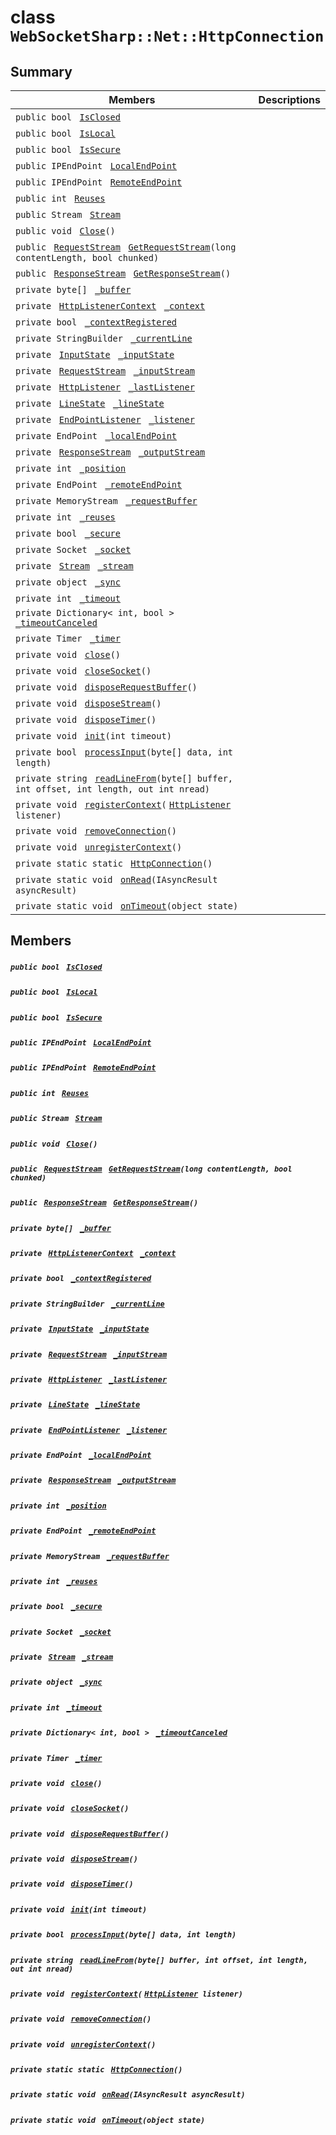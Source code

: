 # class `WebSocketSharp::Net::HttpConnection` 

## Summary

 Members                                | Descriptions                                
----------------------------------------|---------------------------------------------
`public bool ` [`IsClosed`](#class_web_socket_sharp_1_1_net_1_1_http_connection_1a26f01b589d00384406eb54173d4d7aca) | 
`public bool ` [`IsLocal`](#class_web_socket_sharp_1_1_net_1_1_http_connection_1a0cf39c5047e171d9636886f431e7b185) | 
`public bool ` [`IsSecure`](#class_web_socket_sharp_1_1_net_1_1_http_connection_1adb59d1044fe46ad2ddd774ccbc267db1) | 
`public IPEndPoint ` [`LocalEndPoint`](#class_web_socket_sharp_1_1_net_1_1_http_connection_1a05807fb7d8cff57fb0c26f6d5f246287) | 
`public IPEndPoint ` [`RemoteEndPoint`](#class_web_socket_sharp_1_1_net_1_1_http_connection_1a1c425bf92b1b37430af4ee10ba965480) | 
`public int ` [`Reuses`](#class_web_socket_sharp_1_1_net_1_1_http_connection_1a46636316adfe4fa486d9707fbf85c91a) | 
`public Stream ` [`Stream`](#class_web_socket_sharp_1_1_net_1_1_http_connection_1a389e58abbb7b2860d86cb6406557a12c) | 
`public void ` [`Close`](#class_web_socket_sharp_1_1_net_1_1_http_connection_1a7f7a3199c392465d0767c6506c1af5b4)`()` | 
`public ` [`RequestStream`](WebSocketSharp--Net--RequestStream.md)` ` [`GetRequestStream`](#class_web_socket_sharp_1_1_net_1_1_http_connection_1a1eb1600990c23052e23debd53e1705d1)`(long contentLength, bool chunked)` | 
`public ` [`ResponseStream`](WebSocketSharp--Net--ResponseStream.md)` ` [`GetResponseStream`](#class_web_socket_sharp_1_1_net_1_1_http_connection_1a943ad761b89ffd656eaa7f5d7925f713)`()` | 
`private byte[] ` [`_buffer`](#class_web_socket_sharp_1_1_net_1_1_http_connection_1afdf89bf39fd5e5e4b157398fbd2724e4) | 
`private ` [`HttpListenerContext`](WebSocketSharp--Net--HttpListenerContext.md)` ` [`_context`](#class_web_socket_sharp_1_1_net_1_1_http_connection_1acce8d94df9e8bf7da6c2d6888e9f5391) | 
`private bool ` [`_contextRegistered`](#class_web_socket_sharp_1_1_net_1_1_http_connection_1a9f88392b9c54d0ec1102d25b2b853adf) | 
`private StringBuilder ` [`_currentLine`](#class_web_socket_sharp_1_1_net_1_1_http_connection_1ac7882fbf7c6a3ed2e141917d8ca77ca1) | 
`private ` [`InputState`](WebSocketSharp--Net.md)` ` [`_inputState`](#class_web_socket_sharp_1_1_net_1_1_http_connection_1aed886a9195a625a814e8a1c507d0c425) | 
`private ` [`RequestStream`](WebSocketSharp--Net--RequestStream.md)` ` [`_inputStream`](#class_web_socket_sharp_1_1_net_1_1_http_connection_1a3f1c452befedd4fee4054715752e6b3c) | 
`private ` [`HttpListener`](WebSocketSharp--Net--HttpListener.md)` ` [`_lastListener`](#class_web_socket_sharp_1_1_net_1_1_http_connection_1a688897f487c945d4c8bf76382bbad969) | 
`private ` [`LineState`](WebSocketSharp--Net.md)` ` [`_lineState`](#class_web_socket_sharp_1_1_net_1_1_http_connection_1a51c0f04eaa0c38581b82ee6250f9da08) | 
`private ` [`EndPointListener`](WebSocketSharp--Net--EndPointListener.md)` ` [`_listener`](#class_web_socket_sharp_1_1_net_1_1_http_connection_1a7a4ee7cdcb58d41a690aa01fb2142bca) | 
`private EndPoint ` [`_localEndPoint`](#class_web_socket_sharp_1_1_net_1_1_http_connection_1a3640132741deeb49ba0fda837dd1ea8d) | 
`private ` [`ResponseStream`](WebSocketSharp--Net--ResponseStream.md)` ` [`_outputStream`](#class_web_socket_sharp_1_1_net_1_1_http_connection_1a5040da5db9a032349232b23e50e861c0) | 
`private int ` [`_position`](#class_web_socket_sharp_1_1_net_1_1_http_connection_1ae8a4c9b3c903b1884e75302a77e41904) | 
`private EndPoint ` [`_remoteEndPoint`](#class_web_socket_sharp_1_1_net_1_1_http_connection_1acf1fffc6901ee1797a1c9be9722690cd) | 
`private MemoryStream ` [`_requestBuffer`](#class_web_socket_sharp_1_1_net_1_1_http_connection_1a9ebcdb3189e51feac6e1fc413ab2d470) | 
`private int ` [`_reuses`](#class_web_socket_sharp_1_1_net_1_1_http_connection_1abbcaa9b19d23b14183f5b8632305ba9f) | 
`private bool ` [`_secure`](#class_web_socket_sharp_1_1_net_1_1_http_connection_1a2f7b5b309c5830b8532939ca02946b44) | 
`private Socket ` [`_socket`](#class_web_socket_sharp_1_1_net_1_1_http_connection_1a19c179c3753ee778675a7eb82548f554) | 
`private ` [`Stream`](#class_web_socket_sharp_1_1_net_1_1_http_connection_1a389e58abbb7b2860d86cb6406557a12c)` ` [`_stream`](#class_web_socket_sharp_1_1_net_1_1_http_connection_1ae5401654b26ad72d9da131e0a3db7eb8) | 
`private object ` [`_sync`](#class_web_socket_sharp_1_1_net_1_1_http_connection_1adbb069fcd0e2b452bc3342bc00739ed8) | 
`private int ` [`_timeout`](#class_web_socket_sharp_1_1_net_1_1_http_connection_1aa66a35e5edf58ce00047afcd1d4f455e) | 
`private Dictionary< int, bool > ` [`_timeoutCanceled`](#class_web_socket_sharp_1_1_net_1_1_http_connection_1af6cfb5dcce6c090fc3d564bf469833a1) | 
`private Timer ` [`_timer`](#class_web_socket_sharp_1_1_net_1_1_http_connection_1a56a939fe014990b98a18a1b720af281b) | 
`private void ` [`close`](#class_web_socket_sharp_1_1_net_1_1_http_connection_1a5ae591df94fc66ccb85cbb6565368bca)`()` | 
`private void ` [`closeSocket`](#class_web_socket_sharp_1_1_net_1_1_http_connection_1ad40053a8165967407f6018538233aea1)`()` | 
`private void ` [`disposeRequestBuffer`](#class_web_socket_sharp_1_1_net_1_1_http_connection_1ab8bcc94dd778a3ac7c85e0ea99c900cb)`()` | 
`private void ` [`disposeStream`](#class_web_socket_sharp_1_1_net_1_1_http_connection_1a860a55380e69b2fb895624c761b39548)`()` | 
`private void ` [`disposeTimer`](#class_web_socket_sharp_1_1_net_1_1_http_connection_1a50713f33e3a9f12baadebe6cb0b96d23)`()` | 
`private void ` [`init`](#class_web_socket_sharp_1_1_net_1_1_http_connection_1a578bdd2dfe5d3579f0426ea65368ce33)`(int timeout)` | 
`private bool ` [`processInput`](#class_web_socket_sharp_1_1_net_1_1_http_connection_1a881c2a679fb43f6cef91d515d299b413)`(byte[] data, int length)` | 
`private string ` [`readLineFrom`](#class_web_socket_sharp_1_1_net_1_1_http_connection_1a2599e47453b4d232220a5f5e50c484e2)`(byte[] buffer, int offset, int length, out int nread)` | 
`private void ` [`registerContext`](#class_web_socket_sharp_1_1_net_1_1_http_connection_1a785477eb21f187f74360c552d020357c)`(` [`HttpListener`](WebSocketSharp--Net--HttpListener.md)` listener)` | 
`private void ` [`removeConnection`](#class_web_socket_sharp_1_1_net_1_1_http_connection_1a02410805b02ad7003255c650db621691)`()` | 
`private void ` [`unregisterContext`](#class_web_socket_sharp_1_1_net_1_1_http_connection_1ae412c9c7f282311a2733c44c4f0ced2f)`()` | 
`private static static ` [`HttpConnection`](#class_web_socket_sharp_1_1_net_1_1_http_connection_1aa792ee4d65ee4e900b9c725a2e1dc964)`()` | 
`private static void ` [`onRead`](#class_web_socket_sharp_1_1_net_1_1_http_connection_1a9f6b35d843f7ead819c1dc5c4ed82144)`(IAsyncResult asyncResult)` | 
`private static void ` [`onTimeout`](#class_web_socket_sharp_1_1_net_1_1_http_connection_1ae9d47b8dcdf2d3f28c33a44ec6c45339)`(object state)` | 

## Members

##### `public bool ` [`IsClosed`](#class_web_socket_sharp_1_1_net_1_1_http_connection_1a26f01b589d00384406eb54173d4d7aca) 

##### `public bool ` [`IsLocal`](#class_web_socket_sharp_1_1_net_1_1_http_connection_1a0cf39c5047e171d9636886f431e7b185) 

##### `public bool ` [`IsSecure`](#class_web_socket_sharp_1_1_net_1_1_http_connection_1adb59d1044fe46ad2ddd774ccbc267db1) 

##### `public IPEndPoint ` [`LocalEndPoint`](#class_web_socket_sharp_1_1_net_1_1_http_connection_1a05807fb7d8cff57fb0c26f6d5f246287) 

##### `public IPEndPoint ` [`RemoteEndPoint`](#class_web_socket_sharp_1_1_net_1_1_http_connection_1a1c425bf92b1b37430af4ee10ba965480) 

##### `public int ` [`Reuses`](#class_web_socket_sharp_1_1_net_1_1_http_connection_1a46636316adfe4fa486d9707fbf85c91a) 

##### `public Stream ` [`Stream`](#class_web_socket_sharp_1_1_net_1_1_http_connection_1a389e58abbb7b2860d86cb6406557a12c) 

##### `public void ` [`Close`](#class_web_socket_sharp_1_1_net_1_1_http_connection_1a7f7a3199c392465d0767c6506c1af5b4)`()` 

##### `public ` [`RequestStream`](WebSocketSharp--Net--RequestStream.md)` ` [`GetRequestStream`](#class_web_socket_sharp_1_1_net_1_1_http_connection_1a1eb1600990c23052e23debd53e1705d1)`(long contentLength, bool chunked)` 

##### `public ` [`ResponseStream`](WebSocketSharp--Net--ResponseStream.md)` ` [`GetResponseStream`](#class_web_socket_sharp_1_1_net_1_1_http_connection_1a943ad761b89ffd656eaa7f5d7925f713)`()` 

##### `private byte[] ` [`_buffer`](#class_web_socket_sharp_1_1_net_1_1_http_connection_1afdf89bf39fd5e5e4b157398fbd2724e4) 

##### `private ` [`HttpListenerContext`](WebSocketSharp--Net--HttpListenerContext.md)` ` [`_context`](#class_web_socket_sharp_1_1_net_1_1_http_connection_1acce8d94df9e8bf7da6c2d6888e9f5391) 

##### `private bool ` [`_contextRegistered`](#class_web_socket_sharp_1_1_net_1_1_http_connection_1a9f88392b9c54d0ec1102d25b2b853adf) 

##### `private StringBuilder ` [`_currentLine`](#class_web_socket_sharp_1_1_net_1_1_http_connection_1ac7882fbf7c6a3ed2e141917d8ca77ca1) 

##### `private ` [`InputState`](WebSocketSharp--Net.md)` ` [`_inputState`](#class_web_socket_sharp_1_1_net_1_1_http_connection_1aed886a9195a625a814e8a1c507d0c425) 

##### `private ` [`RequestStream`](WebSocketSharp--Net--RequestStream.md)` ` [`_inputStream`](#class_web_socket_sharp_1_1_net_1_1_http_connection_1a3f1c452befedd4fee4054715752e6b3c) 

##### `private ` [`HttpListener`](WebSocketSharp--Net--HttpListener.md)` ` [`_lastListener`](#class_web_socket_sharp_1_1_net_1_1_http_connection_1a688897f487c945d4c8bf76382bbad969) 

##### `private ` [`LineState`](WebSocketSharp--Net.md)` ` [`_lineState`](#class_web_socket_sharp_1_1_net_1_1_http_connection_1a51c0f04eaa0c38581b82ee6250f9da08) 

##### `private ` [`EndPointListener`](WebSocketSharp--Net--EndPointListener.md)` ` [`_listener`](#class_web_socket_sharp_1_1_net_1_1_http_connection_1a7a4ee7cdcb58d41a690aa01fb2142bca) 

##### `private EndPoint ` [`_localEndPoint`](#class_web_socket_sharp_1_1_net_1_1_http_connection_1a3640132741deeb49ba0fda837dd1ea8d) 

##### `private ` [`ResponseStream`](WebSocketSharp--Net--ResponseStream.md)` ` [`_outputStream`](#class_web_socket_sharp_1_1_net_1_1_http_connection_1a5040da5db9a032349232b23e50e861c0) 

##### `private int ` [`_position`](#class_web_socket_sharp_1_1_net_1_1_http_connection_1ae8a4c9b3c903b1884e75302a77e41904) 

##### `private EndPoint ` [`_remoteEndPoint`](#class_web_socket_sharp_1_1_net_1_1_http_connection_1acf1fffc6901ee1797a1c9be9722690cd) 

##### `private MemoryStream ` [`_requestBuffer`](#class_web_socket_sharp_1_1_net_1_1_http_connection_1a9ebcdb3189e51feac6e1fc413ab2d470) 

##### `private int ` [`_reuses`](#class_web_socket_sharp_1_1_net_1_1_http_connection_1abbcaa9b19d23b14183f5b8632305ba9f) 

##### `private bool ` [`_secure`](#class_web_socket_sharp_1_1_net_1_1_http_connection_1a2f7b5b309c5830b8532939ca02946b44) 

##### `private Socket ` [`_socket`](#class_web_socket_sharp_1_1_net_1_1_http_connection_1a19c179c3753ee778675a7eb82548f554) 

##### `private ` [`Stream`](#class_web_socket_sharp_1_1_net_1_1_http_connection_1a389e58abbb7b2860d86cb6406557a12c)` ` [`_stream`](#class_web_socket_sharp_1_1_net_1_1_http_connection_1ae5401654b26ad72d9da131e0a3db7eb8) 

##### `private object ` [`_sync`](#class_web_socket_sharp_1_1_net_1_1_http_connection_1adbb069fcd0e2b452bc3342bc00739ed8) 

##### `private int ` [`_timeout`](#class_web_socket_sharp_1_1_net_1_1_http_connection_1aa66a35e5edf58ce00047afcd1d4f455e) 

##### `private Dictionary< int, bool > ` [`_timeoutCanceled`](#class_web_socket_sharp_1_1_net_1_1_http_connection_1af6cfb5dcce6c090fc3d564bf469833a1) 

##### `private Timer ` [`_timer`](#class_web_socket_sharp_1_1_net_1_1_http_connection_1a56a939fe014990b98a18a1b720af281b) 

##### `private void ` [`close`](#class_web_socket_sharp_1_1_net_1_1_http_connection_1a5ae591df94fc66ccb85cbb6565368bca)`()` 

##### `private void ` [`closeSocket`](#class_web_socket_sharp_1_1_net_1_1_http_connection_1ad40053a8165967407f6018538233aea1)`()` 

##### `private void ` [`disposeRequestBuffer`](#class_web_socket_sharp_1_1_net_1_1_http_connection_1ab8bcc94dd778a3ac7c85e0ea99c900cb)`()` 

##### `private void ` [`disposeStream`](#class_web_socket_sharp_1_1_net_1_1_http_connection_1a860a55380e69b2fb895624c761b39548)`()` 

##### `private void ` [`disposeTimer`](#class_web_socket_sharp_1_1_net_1_1_http_connection_1a50713f33e3a9f12baadebe6cb0b96d23)`()` 

##### `private void ` [`init`](#class_web_socket_sharp_1_1_net_1_1_http_connection_1a578bdd2dfe5d3579f0426ea65368ce33)`(int timeout)` 

##### `private bool ` [`processInput`](#class_web_socket_sharp_1_1_net_1_1_http_connection_1a881c2a679fb43f6cef91d515d299b413)`(byte[] data, int length)` 

##### `private string ` [`readLineFrom`](#class_web_socket_sharp_1_1_net_1_1_http_connection_1a2599e47453b4d232220a5f5e50c484e2)`(byte[] buffer, int offset, int length, out int nread)` 

##### `private void ` [`registerContext`](#class_web_socket_sharp_1_1_net_1_1_http_connection_1a785477eb21f187f74360c552d020357c)`(` [`HttpListener`](WebSocketSharp--Net--HttpListener.md)` listener)` 

##### `private void ` [`removeConnection`](#class_web_socket_sharp_1_1_net_1_1_http_connection_1a02410805b02ad7003255c650db621691)`()` 

##### `private void ` [`unregisterContext`](#class_web_socket_sharp_1_1_net_1_1_http_connection_1ae412c9c7f282311a2733c44c4f0ced2f)`()` 

##### `private static static ` [`HttpConnection`](#class_web_socket_sharp_1_1_net_1_1_http_connection_1aa792ee4d65ee4e900b9c725a2e1dc964)`()` 

##### `private static void ` [`onRead`](#class_web_socket_sharp_1_1_net_1_1_http_connection_1a9f6b35d843f7ead819c1dc5c4ed82144)`(IAsyncResult asyncResult)` 

##### `private static void ` [`onTimeout`](#class_web_socket_sharp_1_1_net_1_1_http_connection_1ae9d47b8dcdf2d3f28c33a44ec6c45339)`(object state)` 

